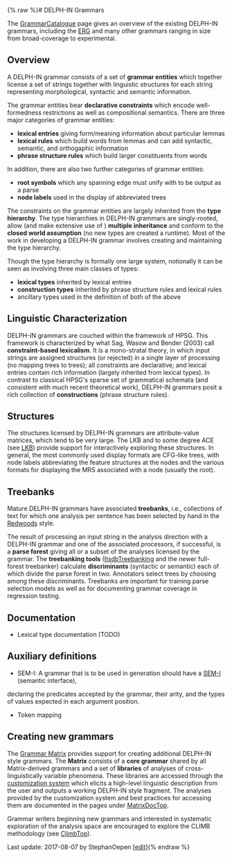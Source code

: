 {% raw %}# DELPH-IN Grammars

The [GrammarCatalogue](https://blog.inductorsoftware.com/docsproto/garage/GrammarCatalogue) page gives an overview of the
existing DELPH-IN grammars, including the
[ERG](http://www.delph-in.net/erg) and many other grammars ranging in
size from broad-coverage to experimental.

## Overview

A DELPH-IN grammar consists of a set of **grammar entities** which
together license a set of strings together with linguistic structures
for each string representing morphological, syntactic and semantic
information.

The grammar entities bear **declarative constraints** which encode
well-formedness restrictions as well as compositional semantics. There
are three major categories of grammar entities:

- **lexical entries** giving form/meaning information about particular
lemmas
- **lexical rules** which build words from lemmas and can add
syntactic, semantic, and orthogaphic information
- **phrase structure rules** which build larger constituents from
words

In addition, there are also two further categories of grammar entities:

- **root symbols** which any spanning edge must unify with to be
output as a parse
- **node labels** used in the display of abbreviated trees

The constraints on the grammar entities are largely inherited from the
**type hierarchy**. The type hierarchies in DELPH-IN grammars are
singly-rooted, allow (and make extensive use of ) **multiple
inheritance** and conform to the **closed world assumption** (no new
types are created a runtime). Most of the work in developing a DELPH-IN
grammar involves creating and maintaining the type hierarchy.

Though the type hierarchy is formally one large system, notionally it
can be seen as involving three main classes of types:

- **lexical types** inherited by lexical entries
- **construction types** inherited by phrase structure rules and
lexical rules
- ancillary types used in the definition of both of the above

## Linguistic Characterization

DELPH-IN grammars are couched within the framework of HPSG. This
framework is characterized by what Sag, Wasow and Bender (2003) call
**constraint-based lexicalism**. It is a mono-stratal theory, in which
input strings are assigned structures (or rejected) in a single layer of
processing (no mapping trees to trees); all constraints are declarative;
and lexical entries contain rich information (largely inherited from
lexical types). In contrast to classical HPSG's sparse set of
grammatical schemata (and consistent with much recent theoretical work),
DELPH-IN grammars posit a rich collection of **constructions** (phrase
structure rules).

## Structures

The structures licensed by DELPH-IN grammars are attribute-value
matrices, which tend to be very large. The LKB and to some degree ACE
(see [LKB](../DelphinTutorial_Processing)) provide support for
interactively exploring these structures. In general, the most commonly
used display formats are CFG-like trees, with node labels abbreviating
the feature structures at the nodes and the various formats for
displaying the MRS associated with a node (usually the root).

## Treebanks

Mature DELPH-IN grammars have associated **treebanks**, i.e.,
collections of text for which one analysis per sentence has been
selected by hand in the [Redwoods](https://blog.inductorsoftware.com/docsproto/garage/RedwoodsTop) style.

The result of processing an input string in the analysis direction with
a DELPH-IN grammar and one of the associated processors, if successful,
is a **parse forest** giving all or a subset of the analyses licensed by
the grammar. The **treebanking tools**
([ItsdbTreebanking](https://blog.inductorsoftware.com/docsproto/tools/ItsdbTreebanking) and the newer full-forest
treebanker) calculate **discriminants** (syntactic or semantic) each of
which divide the parse forest in two. Annotators select trees by
choosing among these discriminants. Treebanks are important for training
parse selection models as well as for documenting grammar coverage in
regression testing.

## Documentation

- Lexical type documentation (TODO)

## Auxiliary definitions

- SEM-I: A grammar that is to be used in generation should have a
[SEM-I](https://blog.inductorsoftware.com/docsproto/tools/RmrsSemi) (semantic interface),

declaring the predicates accepted by the grammar, their arity, and the
types of values expected in each argument position.

- Token mapping

## Creating new grammars

The [Grammar Matrix](http://www.delph-in.net/matrix) provides support
for creating additional DELPH-IN style grammars. The **Matrix** consists
of a **core grammar** shared by all Matrix-derived grammars and a set of
**libraries** of analyses of cross-linguistically variable phenomena.
These libraries are accessed through the [customization
system](http://www.delph-in.net/matrix) which elicits a high-level
linguistic description from the user and outputs a working DELPH-IN
style fragment. The analyses provided by the customization system and
best practices for accessing them are documented in the pages under
[MatrixDocTop](https://blog.inductorsoftware.com/docsproto/matrix/MatrixDocTop).

Grammar writers beginning new grammars and interested in systematic
exploration of the analysis space are encouraged to explore the CLIMB
methodology (see [ClimbTop](https://blog.inductorsoftware.com/docsproto/tools/ClimbTop)).

Last update: 2017-08-07 by StephanOepen [[edit](https://github.com/delph-in/docs/wiki/DelphinTutorial_Grammars/_edit)]{% endraw %}